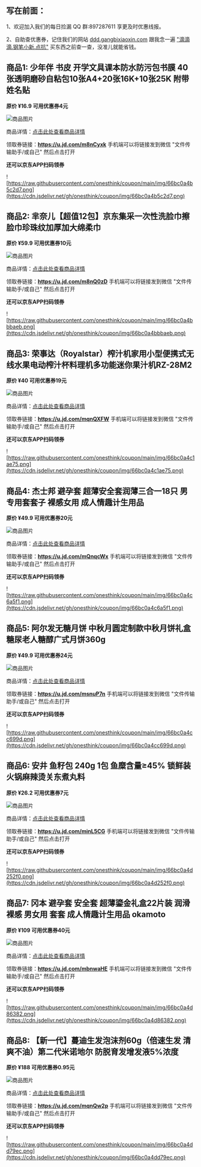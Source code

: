 ## 写在前面：

1、欢迎加入我们的每日捡漏 QQ 群:897287611 享更及时优惠线报。

2、自助查优惠券，记住我们的网站 [ddd.gangbixiaoxin.com](https://ddd.gangbixiaoxin.com) 跟我念一遍 ["滴滴滴.钢笔小新.点抗"](https://ddd.gangbixiaoxin.com) 买东西之前查一查，没准儿就能省钱。

## 商品1: 少年伴 书皮 开学文具课本防水防污包书膜 40张透明磨砂自粘包10张A4+20张16K+10张25K 附带姓名贴

**原价 ¥16.9 可用优惠券4元**

![商品图片](http://img14.360buyimg.com/n1/jfs/t1/235299/27/23710/203018/66bb34aaFa7c9542c/1b939a5520fb41e1.jpg)

商品详情：[点击此处查看商品详情](https://union-click.jd.com/jdc?e=1003156031&amp;p=JF8BAbUJK1olXwICUVxZD0wSBl8IGloUVA8HVVZYDkonRzBQRQQlBENHFRxWFlVMWzBeTA9KQl1XSwwDVFVPRjtUBAJQAVsMFgQZBENlRBtvaBN9OwN7Eg4gQE9pXi14U1hlNGgAPDpeeipPYjJyRTpQXgdkJjdKSEdjeh9tbCgVAXFrJA4pezBTexpvYjlMNQRiDFYqahJ_RxtDYwh3XGZJNCxVfi9ja21reVNmP19xESkFbzlsYAxWbzJxNHJxMxsqbDxKVhZJWDlgA2NmCQwBcDJjZhtRTgdjJHJRLS0IX3tNADIKEid0C2QCIg4ISDh0BwpSSTpDUQoyVW5eCUsQCmkPHVIQbTYCVG4fZp6fu7qApo-c7tOJyYbUhp6YqbuDvoO30jYDZF5bC0kTC2cNG1IXVAYyVFZaOJy6u7qCqo6d5NKc3Inkr56ev7uWk2slbQUyVF9cCksTBG4KG2slXQUyV24DZkpEC28LE10WM1tJEVkAWAlJbWsLHFodVQYDZFxcCUkVM184EylSKWFxHDY7DTJRUxJAHyVIH3ZKVy40Zkl_Z2x6egN0AHxcNRteCS1lal8IKw)

领取券链接：**https://u.jd.com/m8nCyxk** 手机端可以将链接发到微信 "文件传输助手/或自己" 然后点击打开

**还可以京东APP扫码领券**

![https://raw.githubusercontent.com/onesthink/coupon/main/img/66bc0a4b5c2d7.png](https://cdn.jsdelivr.net/gh/onesthink/coupon/img/66bc0a4b5c2d7.png)

## 商品2: 芈奈儿【超值12包】京东集采一次性洗脸巾擦脸巾珍珠纹加厚加大绵柔巾

**原价 ¥59.9 可用优惠券10元**

![商品图片](http://img14.360buyimg.com/n1/jfs/t1/225229/30/21079/126625/6675844cF031a3da9/d1d4ff47a3891de8.jpg)

商品详情：[点击此处查看商品详情](https://union-click.jd.com/jdc?e=1003156031&amp;p=JF8BAakJK1olXwICUVxbCkkfC18IGloVXAcKUF9UCE8nRzBQRQQlBENHFRxWFlVMWzBeTA9KQl1XSwwDVFVPRjtUBAJQAVsMFgQZBA5qeRx8chl2L1R5HVccABBMXBRRHSBmPmgADQVfdQ9_QgtTa1MTGwB0ASJKSEdjeh9tbDhyGXB7MDskeyhUexpvaTlPDwRiJlYvahFjRxt9Yzh3XHJJIDxUYS9kAm18aVJ2P18CCCkvdz1sYAxWbyJxO3JbJwAqfDxKVhZJWj1dJWFlMzkdcDJjYRtrYARhJFBmIBc2X3tIdC1dGi1JDWRwCBUWDUlMRztUTxBlUQoyVW5eCUsQCmkPHVIQbTYCVG4fZpKsurucoo-g0w8LXW5cOEsRAG0ME1MQXQ4FU19tCEMQM7ilo46f7NOK7YrDgJyupLqBp4-L1TYyZF1tCEoWAW8MHFoXXTYyVF1tC3tJbW5bHF5BXAILOgMWTUxKUC1VdV8WXA4GUV9eOEkWAm0KK2slGHt4Jyo0SihlURRBEhodBl1dLwdbczh0bW1RQFloGW5DMAUtAE1RBRldZ2sVbQ)

领取券链接：**https://u.jd.com/m8nQ0zD** 手机端可以将链接发到微信 "文件传输助手/或自己" 然后点击打开

**还可以京东APP扫码领券**

![https://raw.githubusercontent.com/onesthink/coupon/main/img/66bc0a4bbbaeb.png](https://cdn.jsdelivr.net/gh/onesthink/coupon/img/66bc0a4bbbaeb.png)

## 商品3: 荣事达（Royalstar）榨汁机家用小型便携式无线水果电动榨汁杯料理机多功能迷你果汁机RZ-28M2

**原价 ¥40 可用优惠券19元**

![商品图片](http://img14.360buyimg.com/n1/jfs/t1/99609/33/47069/124986/66b71bcfF596b03c7/6ffc36d43c8b2161.jpg)

商品详情：[点击此处查看商品详情](https://union-click.jd.com/jdc?e=1003156031&amp;p=JF8BAacJK1olXwICUVtaD00eCl8IGloUWAICVl5VAEInRzBQRQQlBENHFRxWFlVMWzBeTA9KQl1XSwwDVFVPRjtUBAJQAVsMFgQZBB9-ZT9VaFtNKFx-EClUAE9oWT9rHQVKBmgAFQ41YQ1KdidIflpNH2dlBz1KSEdjeh9tbChiHnJ7KDwkawJLexpsfDlPPQR1Jlc0ahF3RwxDYCJ3XGZJIixUaC9kd21-aVJzP1xyXD4CdChsYAxWbyJPOHJhIwApbDxKVhZWQSxsLnViVQwDcDJjZhtRaBtjJGZgIz06X3tuYzt3aCd-BWV4JlslVUxwWB1UGwNlUQoyVW5eCUsQCmkPHVIQbTYCVG4LZksWAm4JGlgXWwEyVW5dDkgVB2cAHlgVWQcDZF5VD3vArtfdkerA1b_WytaKsezCitPchdMlbTYBZF5cCUkXB2gJGVslbQYBZF1tViUWUGkKG14SVWhfHxtaVR4RXgEMGFoUXwULUW5fCUoVAV84Kw98O1ZfJ14FfRFrRxgBE19qB1ZhUgACUyUVQj9gch1IKE5CMV8FSipwUAw4G2s)

领取券链接：**https://u.jd.com/mqnQXFW** 手机端可以将链接发到微信 "文件传输助手/或自己" 然后点击打开

**还可以京东APP扫码领券**

![https://raw.githubusercontent.com/onesthink/coupon/main/img/66bc0a4c1ae75.png](https://cdn.jsdelivr.net/gh/onesthink/coupon/img/66bc0a4c1ae75.png)

## 商品4: 杰士邦 避孕套 超薄安全套润薄三合一18只 男专用套套子 裸感女用 成人情趣计生用品

**原价 ¥49.9 可用优惠券20元**

![商品图片](http://img14.360buyimg.com/n1/jfs/t1/54951/33/25123/103613/66b977c0F655c80c7/dbffe5f3da100b05.jpg)

商品详情：[点击此处查看商品详情](https://union-click.jd.com/jdc?e=1003156031&amp;p=JF8BAbAJK1olXwICVl5VCUgWAV8IGloUWQAEXV5dCE0nRzBQRQQlBENHFRxWFlVMWzBeTA9KQl1XSwwDVFVPRjtUBAJQAVsMFgQZBDlwZDMBfAFLFGYHKgUeYzZiVi8IHjJhCmgAIicab09eXRFpUAhIWQVbJiRKSEdjeh9tbChmHHFdAjwqayhWexpvbDlMDwR2HFc9ahFnRwx9Yz13FEBJIxZUbC9ke21_eVNnP191FSkCWixsYAxWbyJHOn9hHR0qfDxKVhZJWDl3Nn11CVdacDJjZhtReBxiX1RmIy0IX3sfQjlaGgtuJ2QHHEQVDQ1PAy9DHDp1UQoyVW5eCUsQCmkPHVIQbTYCVG4LZksWAm4NHFgVWgZsAhUHThdfSyY4GmsVWwUAUFZVDUgUCm0NK1sdWjbV-eaIgvrCi9bchdPC5KHX3eKJlsMnM18LK1sUXAQCUFlcCksnM28LK1glA2gDB1lYXEoSAgFVUB4SAFILFjBZC0sWBmYAHWsXXAcAVm5tODlwZDMBfAFLFGYHKgUeYzZiVi8IHjJhCmgAIicab09eXRFpUAhIWQVbJiRtCHs)

领取券链接：**https://u.jd.com/mQnqcWx** 手机端可以将链接发到微信 "文件传输助手/或自己" 然后点击打开

**还可以京东APP扫码领券**

![https://raw.githubusercontent.com/onesthink/coupon/main/img/66bc0a4c6a5f1.png](https://cdn.jsdelivr.net/gh/onesthink/coupon/img/66bc0a4c6a5f1.png)

## 商品5: 阿尔发无糖月饼 中秋月圆定制款中秋月饼礼盒 糖尿老人糖醇广式月饼360g

**原价 ¥49.9 可用优惠券24元**

![商品图片](http://img14.360buyimg.com/n1/jfs/t1/91804/23/43611/146857/66b5c2aeF1428309d/e9e868d731ce096b.jpg)

商品详情：[点击此处查看商品详情](https://union-click.jd.com/jdc?e=1003156031&amp;p=JF8BAbMJK1olXwICVlleAUwVBl8NEl8UXwMCZBoCUBVIMzZNXhpXVhgcDwYCXhxDXHBTTkRHA1ocDBsJVFRORjNVFRlPGQpwMzkBASxNXSZoHiVdNkF5Cwsdc0wQdClmGS1sGmEGHQAjaQBccRkPZAJvSkYOIzcLbjxkaC98byxzKWJAXDwkUTd3WS0AfzJ-PmVmFRw4ejxrdzJ_XzlnInphDhsBfElkcwxAeBxiX3JmIBcqTz9-czdgRD9mKl5lLz05XhFydxtqbDhqGnBrBjspax5Iex8cGS4BX3MyDxZcfBZCBB1tQT1hJk0YKlkqQSlBVWMEK1olXgcCU1dbD00eBl84G1slH2jWwcaKjd_PquHcmv7B46bV-eaFoOrDt_LcpdIlXDYCUl1fDEMfBmwNHlwVbQYKU26KpfPCid7dk-LBw47V7fmIgffDnec4K2sWbQYDVVxdDEwWAW84K1sWbQUyCjBcW0wSV24MEjVIFkMFCQkETiUTAG4AH1IQVTYAVV9fCnsnMx1vfAccOlxcHT5YdgN8RBRXThtuWgF1EjBffjJQZGtBRSV0Fk1wIlkiUTEnA18)

领取券链接：**https://u.jd.com/msnuP7n** 手机端可以将链接发到微信 "文件传输助手/或自己" 然后点击打开

**还可以京东APP扫码领券**

![https://raw.githubusercontent.com/onesthink/coupon/main/img/66bc0a4cc699d.png](https://cdn.jsdelivr.net/gh/onesthink/coupon/img/66bc0a4cc699d.png)

## 商品6: 安井 鱼籽包 240g 1包 鱼糜含量≥45%  锁鲜装火锅麻辣烫关东煮丸料

**原价 ¥26.2 可用优惠券7元**

![商品图片](http://img14.360buyimg.com/n1/jfs/t1/172287/19/41624/124948/6642b522Fc3b72054/92cc5fdafbc5278a.jpg)

商品详情：[点击此处查看商品详情](https://union-click.jd.com/jdc?e=1003156031&amp;p=JF8BAacJK1olXwIDUlhdCU8SC18IGloUXA8BVFtaAEInRzBQRQQlBENHFRxWFlVMWzBeTA9KQl1XSwwDVFVPRjtUBAJQAVsMFgQZBD1pSjpUXzJJBHZ2Ihk1CxkVUzNWeRt2WmgAJjkmdg5fShV-RANWVHRrAFxKSEdjeh9tbChyAXIAIDcpUQJLexpvbTlPKQR0Nlc4ahJFRxhtYCt3FEBJIixVfi9jf21_eVJ1P1xpFykkfCtsYAxWbyJDO3JxVBopbDxKVhZJWD1dHG9nNz4VcDJjZhtRaB5hX2JiIxddX3tTYgYOHFhrQ2R7TiMuUAtBewR0eANDUQoyVW5eCUsQCmkPHVIQbTYCVG4LZksWAm4JElwVWQIyVW5dDkgVB2cAHlgTWwQHZF5VD3vArtfdkerA1b_WytaKsezCitPchdMlbTYBZF5cCUkXB2gJGVslbQYBZF1tViUWUGkLG18SD2hfHxtaVRMWXAEMGF0WWQQLUm5fCUoVAV84Ky1rFFNeEDcBUTtjdShgGAkXDVpcNh4-DyUVcQhzZR5dFHx0CwYeATl-V204G2s)

领取券链接：**https://u.jd.com/minL5CG** 手机端可以将链接发到微信 "文件传输助手/或自己" 然后点击打开

**还可以京东APP扫码领券**

![https://raw.githubusercontent.com/onesthink/coupon/main/img/66bc0a4d252f0.png](https://cdn.jsdelivr.net/gh/onesthink/coupon/img/66bc0a4d252f0.png)

## 商品7: 冈本 避孕套 安全套 超薄鎏金礼盒22片装 润滑裸感 男女用 套套 成人情趣计生用品 okamoto

**原价 ¥109 可用优惠券40元**

![商品图片](http://img14.360buyimg.com/n1/jfs/t1/222386/7/33037/81438/665eb6a4F4b6df9c3/5748cc251e9d33c0.png)

商品详情：[点击此处查看商品详情](https://union-click.jd.com/jdc?e=1003156031&amp;p=JF8BAacJK1olXwQBUFhdCUgTBl8IGloUXgUHUVZZDEMnRzBQRQQlBENHFRxWFlVMWzBeTA9KQl1XSwwDVFVPRjtUBAJQAVsMFgQZBCxgAGhpaBoWPkYAEiYEejQSdSQBYTIQIGgAIygLfw9eSjFVQA5AXwVBAltKSEdjeh9tbChAH3FrNA4pazhIexpsfzlMIQRhHFYrahIWRxttYz53FGJJNzxUbi9ka21-aVNsP1xxECkkeCxsYAxWbzJDOn9hMxspfDxKVhZWQSxNJlVmDiZVcDJjYRtrYB5hJFRrIz0mX3tIC20JUDtIJmQCTgc1EjZpVxZqHlh1UQoyVW5eCUsQCmkPHVIQbTYCVG4LZksWAm4JGlsQWg4yVW5dDkgVB2cAHlkVXQAAZF5VD3vArtfdkerA1b_WytaKsezCitPchdMlbTYBZF5cCUkXB2gJGVslbQYBZF1tViUWUGcIGV8dX2hfHxtaVRFJCwEMGFwVWQcEVG5fCUoVAV84KzxiXgFjJx9eawsVRRdRaSQQK00LLjdYdSUVdBlebB9cFFhfDwsICkhUVWo4G2s)

领取券链接：**https://u.jd.com/mbnwaHE** 手机端可以将链接发到微信 "文件传输助手/或自己" 然后点击打开

**还可以京东APP扫码领券**

![https://raw.githubusercontent.com/onesthink/coupon/main/img/66bc0a4d86382.png](https://cdn.jsdelivr.net/gh/onesthink/coupon/img/66bc0a4d86382.png)

## 商品8: 【新一代】蔓迪生发泡沫剂60g（倍速生发 清爽不油）第二代米诺地尔 防脱育发增发液5%浓度

**原价 ¥188 可用优惠券0.95元**

![商品图片](http://img14.360buyimg.com/n1/jfs/t1/7169/20/24821/84097/66b9a82fF11ca5132/ad12f05d0ab16314.jpg)

商品详情：[点击此处查看商品详情](https://union-click.jd.com/jdc?e=1003156031&amp;p=JF8BAaYJK1olXwICVl1eAEsWB18IGloUVQACXV9UC0wnRzBQRQQlBENHFRxWFlVMWzBeTA9KQl1XSwwDVFVPRjtUBAJQAVsMFgQZBD8TczJBSA9IBgZfMBwmcDQQBCoBSy8UAGgANS4dDDlOeypfTl0cDwBABCBKSEdjeh9tbChcHHJ7Ajskex5JexpvazlPIQR2Nlc5ahJ_RxttYwt3FG5JIjxUaC9kUW1_aVJ8P19mXSg0YC5sYAxWbyJxOXFLHQIrbDxKVhZWQSxnHGNhHRhYcDJjYRtReB5iJFBRIz0mX3txZxVdQhBnW2R4Vy04VzlwZxV9Xx9lUQoyVW5eCUsQCmkPHVIQbTYCVG4OZhdHXDpQGFoWXjYDZF5bC0kTC2cNGV4dXAEyVFZaOJy6u7qCqo6d5NKc3Inkr56ev7uWk2slbQUyVF9cCksTBG4KG2slXQUyV24DZkpEC28LE10WM1tJEVkAVxBIbWsLHFsVWAYDZFxcCUkVM184b19lAE9RAAMGCBZzQRRwZFwSGA9SIF8AZkl2cy8MaQJtGFFXUlcPDglHfV8IKw)

领取券链接：**https://u.jd.com/mqnQw2p** 手机端可以将链接发到微信 "文件传输助手/或自己" 然后点击打开

**还可以京东APP扫码领券**

![https://raw.githubusercontent.com/onesthink/coupon/main/img/66bc0a4dd79ec.png](https://cdn.jsdelivr.net/gh/onesthink/coupon/img/66bc0a4dd79ec.png)

